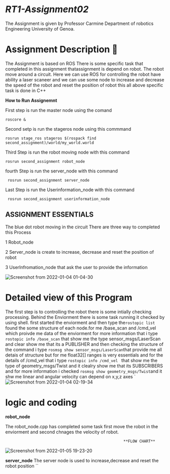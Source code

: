 # _**RT1-Assignment02**_
The Assignment is given by Professor Carmine Department of robotics Engineering University of Genoa. 

# Assignment Description :memo:
The Assignment is based on ROS There is some specific task that completed in this assignment thatassignment is depend on robot. The robot move around a circuit. Here we can use ROS for controlling the robot have ability a laser scaneer and we can use some node to increase and decrease the speed of the robot and reset the position of robot this all above specific task is done  in C++

**How to Run Assignemnt** 


First step is run the master node using the comand 

`roscore &`

Second setp is run the stageros node using this commmand 

`rosrun stage_ros stageros $(rospack find second_assignment)/world/my_world.world`

Third Step is run the robot moving node with this command

`rosrun second_assignment robot_node`

fourth Step is run the server_node with this command

` rosrun second_assignment server_node`

Last Step is run the Userinformation_node with this command

` rosrun second_assignment userinformation_node`

## ASSIGNMENT ESSENTIALS

The blue dot robot moving in the circuit There are three way to completed this Process

1 Robot_node 

2 Server_node is create to increase, decrease and reset the position of robot

3 UserInfromation_node that ask the user to provide the information


![Screenshot from 2022-01-04 01-04-30](https://user-images.githubusercontent.com/91262613/147993378-9e100044-d4fe-4ab6-8038-87eb650bb9ca.png)

# Detailed view of this Program
The first step is to controlling the robot there is some intially checking processing. Behind the Enviorment there is some task running it checked by using shell. first started the enviorment and then type the`rostopic list` found the some structure of each node.for me /base_scan and /cmd_vel which proivde me data of the enviorment for more information that i type `rostopic info /base_scan` that show me the type sensor_msgs/LaserScan  and  clear show me that its a PUBLISHER and then checking the structure of the command i type `rosmsg show sensor_msgs/LaserScan`that provide me all detais of structure but for me float32[] ranges is very essentials and for the details of /cmd_vel that i type `rostopic info /cmd_vel ` that show me the type of geometry_msgs/Twist and it clealry show me that its SUBSCRIBERS and for more information i checked `rosmsg show geometry_msgs/Twist`and it shw me linear and angular velocity can depend on x,y,z axes
 `![Screenshot from 2022-01-04 02-19-34](https://user-images.githubusercontent.com/91262613/147997664-6481dbdf-f321-4324-8600-3e1bf8729e6b.png)

# logic and coding

**robot_node**

The robot_node.cpp has completed some task first move the robot in the enviorment and second chnages the velocity of robot.

                                                        **FLOW CHART**

![Screenshot from 2022-01-05 19-23-20](https://user-images.githubusercontent.com/91262613/148269028-c2a77c54-ad18-417a-a72b-9457e102ce5c.png)


**server_node**
The server node is used to increase,decrease and reset the robot position
 ``






